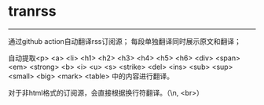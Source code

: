 # tranrss

-------------

通过github action自动翻译rss订阅源；
每段单独翻译同时展示原文和翻译；

自动提取\<p\> \<a\> \<li\> \<h1\> \<h2\> \<h3\> \<h4\> \<h5\> \<h6\> \<div\> \<span\> \<em\> \<strong\> \<b\> \<i\> \<u\> \<s\> \<strike\> \<del\> \<ins\> \<sub\> \<sup\> \<small\> \<big\> \<mark\> \<table\> 中的内容进行翻译。

对于非html格式的订阅源，会直接根据换行符翻译。（\\n, \<br\>）
